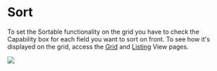 # Sort

To set the Sortable functionality on the grid you have to check the Capability box for each field you want to sort on front. To see how it's displayed on the grid, access the [Grid](dnnsharp.com) and [Listing](dnnsharp.com) View pages.

![](assets/filter.png)